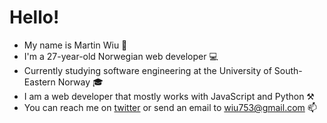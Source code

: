 # Hello! 
- My name is Martin Wiu 👦
- I'm a 27-year-old Norwegian web developer 💻
- Currently studying software engineering at the University of South-Eastern Norway 🎓
- I am a web developer that mostly works with JavaScript and Python ⚒
- You can reach me on [twitter](https://twitter.com/wiu753) or send an email to wiu753@gmail.com 📫
